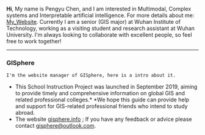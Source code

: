 **Hi**, My name is Pengyu Chen, and I am interested in Multimodal, Complex systems and Interpretable artificial intelligence. For more details about me: [My_Website](pengyu-gis.github.io). Currently I am a senior (GIS major) at Wuhan Institute of Technology, working as a visiting student and research assistant at Wuhan University. I'm always looking to collaborate with excellent people, so feel free to work together!

---

### GISphere
`I'm the website manager of GISphere, here is a intro about it.`
- This School Instruction Project was launched in September 2019, aiming to provide timely and comprehensive information on global GIS and related professional colleges.* *We hope this guide can provide help and support for GIS-related professional friends who intend to study abroad.
- The website [gisphere.info](https://gisphere.info/) ; If you have any feedback or advice please contact <gisphere@outlook.com>.
